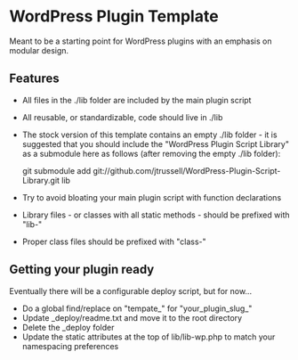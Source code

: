 WordPress Plugin Template
=========================

Meant to be a starting point for WordPress plugins with an emphasis on modular design.

Features
--------
* All files in the ./lib folder are included by the main plugin script
* All reusable, or standardizable, code should live in ./lib
* The stock version of this template contains an empty ./lib folder - it is suggested 
that you should include the "WordPress Plugin Script Library" as a submodule here as 
follows (after removing the empty ./lib folder):

	git submodule add git://github.com/jtrussell/WordPress-Plugin-Script-Library.git lib

* Try to avoid bloating your main plugin script with function declarations
* Library files - or classes with all static methods - should be prefixed with "lib-"
* Proper class files should be prefixed with "class-"

Getting your plugin ready
-------------------------
Eventually there will be a configurable deploy script, but for now...

* Do a global find/replace on "tempate_" for "your_plugin_slug_"
* Update _deploy/readme.txt and move it to the root directory
* Delete the _deploy folder
* Update the static attributes at the top of lib/lib-wp.php to match your namespacing preferences
